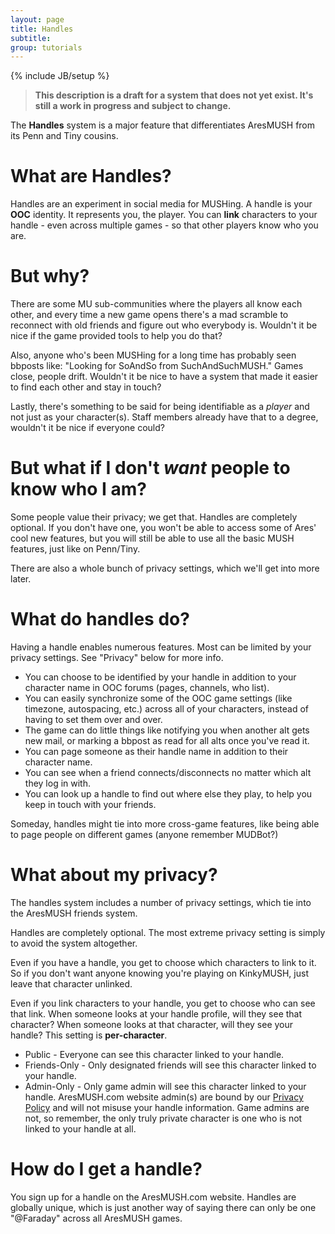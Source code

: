 ```yaml
---
layout: page
title: Handles
subtitle: 
group: tutorials
---
```

{% include JB/setup %}

> **This description is a draft for a system that does not yet exist.  It's still a work in progress and subject to change.**

The **Handles** system is a major feature that differentiates AresMUSH from its Penn and Tiny cousins.

# What are Handles?

Handles are an experiment in social media for MUSHing.  A handle is your **OOC** identity.  It represents you, the player.  You can **link** characters to your handle - even across multiple games - so that other players know who you are.

# But why?

There are some MU sub-communities where the players all know each other, and every time a new game opens there's a mad scramble to reconnect with old friends and figure out who everybody is.  Wouldn't it be nice if the game provided tools to help you do that?

Also, anyone who's been MUSHing for a long time has probably seen bbposts like:  "Looking for SoAndSo from SuchAndSuchMUSH."  Games close, people drift.  Wouldn't it be nice to have a system that made it easier to find each other and stay in touch?

Lastly, there's something to be said for being identifiable as a *player* and not just as your character(s).  Staff members already have that to a degree, wouldn't it be nice if everyone could?  

# But what if I don't *want* people to know who I am?

Some people value their privacy; we get that.  Handles are completely optional.  If you don't have one, you won't be able to access some of Ares' cool new features, but you will still be able to use all the basic MUSH features, just like on Penn/Tiny.

There are also a whole bunch of privacy settings, which we'll get into more later.

# What do handles do?

Having a handle enables numerous features. Most can be limited by your privacy settings.  See "Privacy" below for more info.

* You can choose to be identified by your handle in addition to your character name in OOC forums (pages, channels, who list).
* You can easily synchronize some of the OOC game settings (like timezone, autospacing, etc.) across all of your characters, instead of having to set them over and over.
* The game can do little things like notifying you when another alt gets new mail, or marking a bbpost as read for all alts once you've read it.
* You can page someone as their handle name in addition to their character name.
* You can see when a friend connects/disconnects no matter which alt they log in with.
* You can look up a handle to find out where else they play, to help you keep in touch with your friends.

Someday, handles might tie into more cross-game features, like being able to page people on different games (anyone remember MUDBot?)

# What about my privacy?

The handles system includes a number of privacy settings, which tie into the AresMUSH friends system.  

Handles are completely optional.  The most extreme privacy setting is simply to avoid the system altogether.

Even if you have a handle, you get to choose which characters to link to it.  So if you don't want anyone knowing you're playing on KinkyMUSH, just leave that character unlinked.

Even if you link characters to your handle, you get to choose who can see that link.  When someone looks at your handle profile, will they see that character?  When someone looks at that character, will they see your handle?  This setting is **per-character**.

* Public - Everyone can see this character linked to your handle.
* Friends-Only - Only designated friends will see this character linked to your handle.
* Admin-Only - Only game admin will see this character linked to your handle.   AresMUSH.com website admin(s) are bound by our [Privacy Policy]({{site.siteroot}}/privacy.html) and will not misuse your handle information.  Game admins are not, so remember, the only truly private character is one who is not linked to your handle at all.

# How do I get a handle?

You sign up for a handle on the AresMUSH.com website.  Handles are globally unique, which is just another way of saying there can only be one "@Faraday" across all AresMUSH games. 